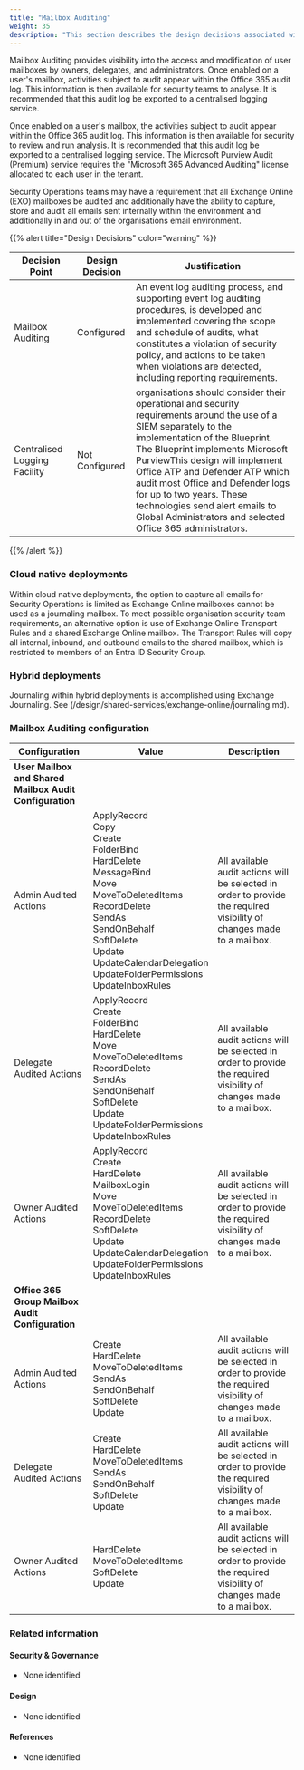 ```yaml
---
title: "Mailbox Auditing"
weight: 35
description: "This section describes the design decisions associated with Exchange Online for system(s) built using ASD's Blueprint for Secure Cloud."
---
```


Mailbox Auditing provides visibility into the access and modification of user mailboxes by owners, delegates, and administrators.
Once enabled on a user's mailbox, activities subject to audit appear within the Office 365 audit log. This information is then available for security teams to analyse. It is recommended that this audit log be exported to a centralised logging service.

Once enabled on a user's mailbox, the activities subject to audit appear within the Office 365 audit log. This information is then available for security to review and run analysis. It is recommended that this audit log be exported to a centralised logging service. The Microsoft Purview Audit (Premium) service requires the "Microsoft 365 Advanced Auditing" license allocated to each user in the tenant.

Security Operations teams may have a requirement that all Exchange Online (EXO) mailboxes be audited and additionally have the ability to capture, store and audit all emails sent internally within the environment and additionally in and out of the organisations email environment.

{{% alert title="Design Decisions" color="warning" %}}

| Decision Point               | Design Decision | Justification                                                                                                                                                                                                                                                                                                                                                                    |
|------------------------------|-----------------|----------------------------------------------------------------------------------------------------------------------------------------------------------------------------------------------------------------------------------------------------------------------------------------------------------------------------------------------------------------------------------|
| Mailbox Auditing             | Configured      | An event log auditing process, and supporting event log auditing procedures, is developed and implemented covering the scope and schedule of audits, what constitutes a violation of security policy, and actions to be taken when violations are detected, including reporting requirements.                                                                                    |
| Centralised Logging Facility | Not Configured  | organisations should consider their operational and security requirements around the use of a SIEM separately to the implementation of the Blueprint.<br>The Blueprint implements Microsoft PurviewThis design will implement Office ATP and Defender ATP which audit most Office and Defender logs for up to two years. These technologies send alert emails to Global Administrators and selected Office 365 administrators. |

{{% /alert %}}

### Cloud native deployments

Within cloud native deployments, the option to capture all emails for Security Operations is limited as Exchange Online mailboxes cannot be used as a journaling mailbox. To meet possible organisation security team requirements, an alternative option is use of Exchange Online Transport Rules and a shared Exchange Online mailbox. The Transport Rules will copy all internal, inbound, and outbound emails to the shared mailbox, which is restricted to members of an Entra ID Security Group.

### Hybrid deployments

Journaling within hybrid deployments is accomplished using Exchange Journaling. See (/design/shared-services/exchange-online/journaling.md).

### Mailbox Auditing configuration

| Configuration                                           | Value                                                                                                                                                                                                                                               | Description                                                                                                            |
|---------------------------------------------------------|-----------------------------------------------------------------------------------------------------------------------------------------------------------------------------------------------------------------------------------------------------|------------------------------------------------------------------------------------------------------------------------|
| **User Mailbox and Shared Mailbox Audit Configuration** |                                                                                                                                                                                                                                                     |                                                                                                                        |
| Admin Audited Actions                                   | ApplyRecord<br>Copy<br>Create<br>FolderBind<br>HardDelete<br>MessageBind<br>Move<br>MoveToDeletedItems<br>RecordDelete<br>SendAs<br>SendOnBehalf<br>SoftDelete<br>Update<br>UpdateCalendarDelegation<br>UpdateFolderPermissions<br>UpdateInboxRules | All available audit actions will be selected in order to provide the required visibility of changes made to a mailbox. |
| Delegate Audited Actions                                | ApplyRecord<br>Create<br>FolderBind<br>HardDelete<br>Move<br>MoveToDeletedItems<br>RecordDelete<br>SendAs<br>SendOnBehalf<br>SoftDelete<br>Update<br>UpdateFolderPermissions<br>UpdateInboxRules                                                    | All available audit actions will be selected in order to provide the required visibility of changes made to a mailbox. |
| Owner Audited Actions                                   | ApplyRecord<br>Create<br>HardDelete<br>MailboxLogin<br>Move<br>MoveToDeletedItems<br>RecordDelete<br>SoftDelete<br>Update<br>UpdateCalendarDelegation<br>UpdateFolderPermissions<br>UpdateInboxRules                                                | All available audit actions will be selected in order to provide the required visibility of changes made to a mailbox. |
| **Office 365 Group Mailbox Audit Configuration**        |                                                                                                                                                                                                                                                     |                                                                                                                        |
| Admin Audited Actions                                   | Create<br>HardDelete<br>MoveToDeletedItems<br>SendAs<br>SendOnBehalf<br>SoftDelete<br>Update                                                                                                                                                        | All available audit actions will be selected in order to provide the required visibility of changes made to a mailbox. |
| Delegate Audited Actions                                | Create<br>HardDelete<br>MoveToDeletedItems<br>SendAs<br>SendOnBehalf<br>SoftDelete<br>Update                                                                                                                                                        | All available audit actions will be selected in order to provide the required visibility of changes made to a mailbox. |
| Owner Audited Actions                                   | HardDelete<br>MoveToDeletedItems<br>SoftDelete<br>Update                                                                                                                                                                                            | All available audit actions will be selected in order to provide the required visibility of changes made to a mailbox. |

### Related information

#### Security & Governance

* None identified

#### Design

* None identified

#### References

* None identified